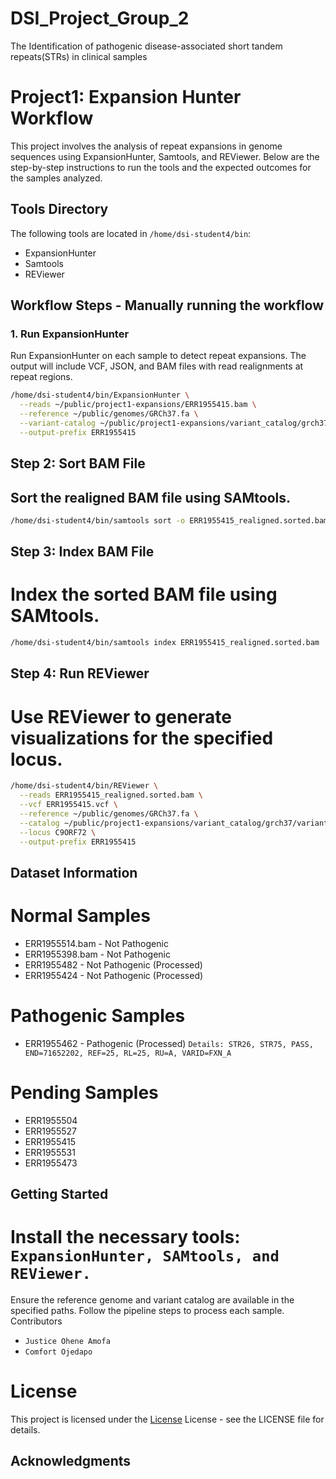 # DSI_Project_Group_2
The Identification of pathogenic disease-associated short tandem repeats(STRs) in clinical samples



# Project1: Expansion Hunter Workflow

This project involves the analysis of repeat expansions in genome sequences using ExpansionHunter, Samtools, and REViewer. Below are the step-by-step instructions to run the tools and the expected outcomes for the samples analyzed.

## Tools Directory

The following tools are located in `/home/dsi-student4/bin`:

- ExpansionHunter
- Samtools
- REViewer

## Workflow Steps - Manually running the workflow

### 1. Run ExpansionHunter

Run ExpansionHunter on each sample to detect repeat expansions. The output will include VCF, JSON, and BAM files with read realignments at repeat regions.

```bash
/home/dsi-student4/bin/ExpansionHunter \
  --reads ~/public/project1-expansions/ERR1955415.bam \
  --reference ~/public/genomes/GRCh37.fa \
  --variant-catalog ~/public/project1-expansions/variant_catalog/grch37/variant_catalog.json \
  --output-prefix ERR1955415

```
## Step 2: Sort BAM File
## Sort the realigned BAM file using SAMtools.

```sh
/home/dsi-student4/bin/samtools sort -o ERR1955415_realigned.sorted.bam ERR1955415_realigned.bam
```
## Step 3: Index BAM File
# Index the sorted BAM file using SAMtools.

```sh
/home/dsi-student4/bin/samtools index ERR1955415_realigned.sorted.bam
```

## Step 4: Run REViewer
# Use REViewer to generate visualizations for the specified locus.

```sh
/home/dsi-student4/bin/REViewer \
  --reads ERR1955415_realigned.sorted.bam \
  --vcf ERR1955415.vcf \
  --reference ~/public/genomes/GRCh37.fa \
  --catalog ~/public/project1-expansions/variant_catalog/grch37/variant_catalog.json \
  --locus C9ORF72 \
  --output-prefix ERR1955415
  ```


## Dataset Information

# Normal Samples
- ERR1955514.bam - Not Pathogenic
- ERR1955398.bam - Not Pathogenic
- ERR1955482 - Not Pathogenic (Processed)
- ERR1955424 - Not Pathogenic (Processed)
# Pathogenic Samples
- ERR1955462 - Pathogenic (Processed)
```Details: STR26, STR75, PASS, END=71652202, REF=25, RL=25, RU=A, VARID=FXN_A```
# Pending Samples
- ERR1955504
- ERR1955527
- ERR1955415
- ERR1955531
- ERR1955473
## Getting Started

# Install the necessary tools: ```ExpansionHunter, SAMtools, and REViewer.```
Ensure the reference genome and variant catalog are available in the specified paths.
Follow the pipeline steps to process each sample.
Contributors

- ```Justice Ohene Amofa```
- ```Comfort Ojedapo```


# License
This project is licensed under the [License](http://www.apache.org/licenses/) License - see the LICENSE file for details.

## Acknowledgments

``` ```